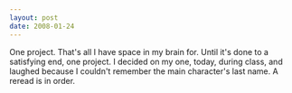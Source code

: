 ```yaml
---
layout: post
date: 2008-01-24
--- 
```


One project. That's all I have space in my brain for. Until it's done to a satisfying end, one project. I decided on my one, today, during class, and laughed because I couldn't remember the main character's last name. A reread is in order.

